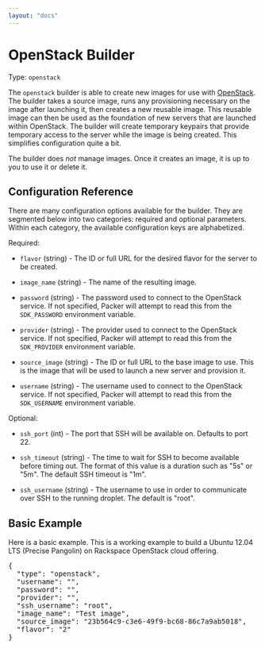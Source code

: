 ```yaml
---
layout: "docs"
---
```


# OpenStack Builder

Type: `openstack`

The `openstack` builder is able to create new images for use with
[OpenStack](http://www.openstack.org). The builder takes a source
image, runs any provisioning necessary on the image after launching it,
then creates a new reusable image. This reusable image can then be
used as the foundation of new servers that are launched within OpenStack.
The builder will create temporary keypairs that provide temporary access to
the server while the image is being created. This simplifies configuration
quite a bit.

The builder does _not_ manage images. Once it creates an image, it is up to
you to use it or delete it.

## Configuration Reference

There are many configuration options available for the builder. They are
segmented below into two categories: required and optional parameters. Within
each category, the available configuration keys are alphabetized.

Required:

* `flavor` (string) - The ID or full URL for the desired flavor for the
  server to be created.

* `image_name` (string) - The name of the resulting image.

* `password` (string) - The password used to connect to the OpenStack service.
  If not specified, Packer will attempt to read this from the
  `SDK_PASSWORD` environment variable.

* `provider` (string) - The provider used to connect to the OpenStack service.
  If not specified, Packer will attempt to read this from the
  `SDK_PROVIDER` environment variable.

* `source_image` (string) - The ID or full URL to the base image to use.
  This is the image that will be used to launch a new server and provision it.

* `username` (string) - The username used to connect to the OpenStack service.
  If not specified, Packer will attempt to read this from the
  `SDK_USERNAME` environment variable.

Optional:

* `ssh_port` (int) - The port that SSH will be available on. Defaults to port
  22.

* `ssh_timeout` (string) - The time to wait for SSH to become available
  before timing out. The format of this value is a duration such as "5s"
  or "5m". The default SSH timeout is "1m".

* `ssh_username` (string) - The username to use in order to communicate
  over SSH to the running droplet. The default is "root".

## Basic Example

Here is a basic example. This is a working example to build a
Ubuntu 12.04 LTS (Precise Pangolin) on Rackspace OpenStack cloud offering.

<pre class="prettyprint">
{
  "type": "openstack",
  "username": "",
  "password": "",
  "provider": "",
  "ssh_username": "root",
  "image_name": "Test image",
  "source_image": "23b564c9-c3e6-49f9-bc68-86c7a9ab5018",
  "flavor": "2"
}
</pre>
